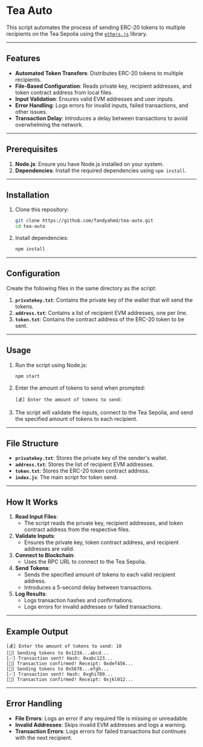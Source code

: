# Tea Auto

This script automates the process of sending ERC-20 tokens to multiple recipients on the Tea Sepolia using the [`ethers.js`](https://docs.ethers.org/) library.

---

## Features

- **Automated Token Transfers**: Distributes ERC-20 tokens to multiple recipients.
- **File-Based Configuration**: Reads private key, recipient addresses, and token contract address from local files.
- **Input Validation**: Ensures valid EVM addresses and user inputs.
- **Error Handling**: Logs errors for invalid inputs, failed transactions, and other issues.
- **Transaction Delay**: Introduces a delay between transactions to avoid overwhelming the network.

---

## Prerequisites

1. **Node.js**: Ensure you have Node.js installed on your system.
2. **Dependencies**: Install the required dependencies using `npm install`.

---

## Installation

1. Clone this repository:

   ```bash
   git clone https://github.com/fandyahmd/tea-auto.git
   cd tea-auto
   ```

2. Install dependencies:

   ```bash
   npm install
   ```

---

## Configuration

Create the following files in the same directory as the script:

1. **`privatekey.txt`**: Contains the private key of the wallet that will send the tokens.
2. **`address.txt`**: Contains a list of recipient EVM addresses, one per line.
3. **`token.txt`**: Contains the contract address of the ERC-20 token to be sent.

---

## Usage

1. Run the script using Node.js:

   ```bash
   npm start
   ```

2. Enter the amount of tokens to send when prompted:

   ```plaintext
   [💰] Enter the amount of tokens to send:
   ```

3. The script will validate the inputs, connect to the Tea Sepolia, and send the specified amount of tokens to each recipient.

---

## File Structure

- **`privatekey.txt`**: Stores the private key of the sender's wallet.
- **`address.txt`**: Stores the list of recipient EVM addresses.
- **`token.txt`**: Stores the ERC-20 token contract address.
- **`index.js`**: The main script for token send.

---

## How It Works

1. **Read Input Files**:
   - The script reads the private key, recipient addresses, and token contract address from the respective files.
2. **Validate Inputs**:
   - Ensures the private key, token contract address, and recipient addresses are valid.
3. **Connect to Blockchain**:
   - Uses the RPC URL to connect to the Tea Sepolia.
4. **Send Tokens**:
   - Sends the specified amount of tokens to each valid recipient address.
   - Introduces a 5-second delay between transactions.
5. **Log Results**:
   - Logs transaction hashes and confirmations.
   - Logs errors for invalid addresses or failed transactions.

---

## Example Output

```plaintext
[💰] Enter the amount of tokens to send: 10
[🚀] Sending tokens to 0x1234...abcd...
[✅] Transaction sent! Hash: 0xabc123...
[🎉] Transaction confirmed! Receipt: 0xdef456...
[🚀] Sending tokens to 0x5678...efgh...
[✅] Transaction sent! Hash: 0xghi789...
[🎉] Transaction confirmed! Receipt: 0xjkl012...
```

---

## Error Handling

- **File Errors**: Logs an error if any required file is missing or unreadable.
- **Invalid Addresses**: Skips invalid EVM addresses and logs a warning.
- **Transaction Errors**: Logs errors for failed transactions but continues with the next recipient.

